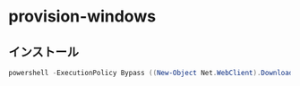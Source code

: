 # provision-windows

## インストール

```powershell
powershell -ExecutionPolicy Bypass ((New-Object Net.WebClient).DownloadString('https://raw.githubusercontent.com/aikawame/provision-windows/master/install.ps1') | iex)
```
